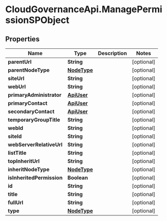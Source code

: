 # CloudGovernanceApi.ManagePermissionSPObject

## Properties

Name | Type | Description | Notes
------------ | ------------- | ------------- | -------------
**parentUrl** | **String** |  | [optional] 
**parentNodeType** | [**NodeType**](NodeType.md) |  | [optional] 
**siteUrl** | **String** |  | [optional] 
**webUrl** | **String** |  | [optional] 
**primaryAdministrator** | [**ApiUser**](ApiUser.md) |  | [optional] 
**primaryContact** | [**ApiUser**](ApiUser.md) |  | [optional] 
**secondaryContact** | [**ApiUser**](ApiUser.md) |  | [optional] 
**temporaryGroupTitle** | **String** |  | [optional] 
**webId** | **String** |  | [optional] 
**siteId** | **String** |  | [optional] 
**webServerRelativeUrl** | **String** |  | [optional] 
**listTitle** | **String** |  | [optional] 
**topInheritUrl** | **String** |  | [optional] 
**inheritNodeType** | [**NodeType**](NodeType.md) |  | [optional] 
**isInheritedPermission** | **Boolean** |  | [optional] 
**id** | **String** |  | [optional] 
**title** | **String** |  | [optional] 
**fullUrl** | **String** |  | [optional] 
**type** | [**NodeType**](NodeType.md) |  | [optional] 


